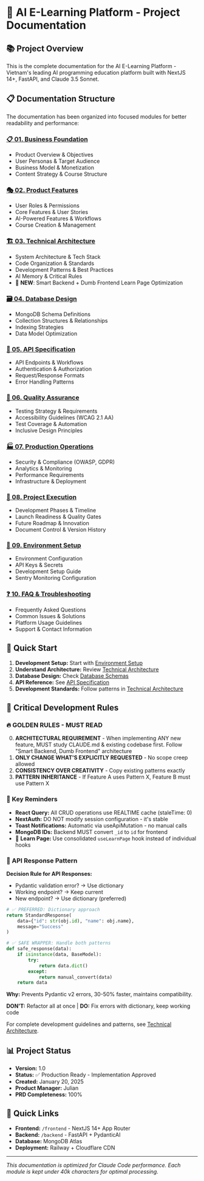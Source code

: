 # 🎯 AI E-Learning Platform - Project Documentation

## 📚 Project Overview
This is the complete documentation for the AI E-Learning Platform - Vietnam's leading AI programming education platform built with NextJS 14+, FastAPI, and Claude 3.5 Sonnet.

## 📋 Documentation Structure
The documentation has been organized into focused modules for better readability and performance:

### [📋 01. Business Foundation](./docs/01_BUSINESS_FOUNDATION.md)
- Product Overview & Objectives
- User Personas & Target Audience  
- Business Model & Monetization
- Content Strategy & Course Structure

### [🎭 02. Product Features](./docs/02_PRODUCT_FEATURES.md)
- User Roles & Permissions
- Core Features & User Stories
- AI-Powered Features & Workflows
- Course Creation & Management

### [🏗️ 03. Technical Architecture](./docs/03_TECHNICAL_ARCHITECTURE.md)
- System Architecture & Tech Stack
- Code Organization & Standards  
- Development Patterns & Best Practices
- AI Memory & Critical Rules
- 🚀 **NEW**: Smart Backend + Dumb Frontend Learn Page Optimization

### [🗃️ 04. Database Design](./docs/04_DATABASE_DESIGN.md)
- MongoDB Schema Definitions
- Collection Structures & Relationships
- Indexing Strategies
- Data Model Optimization

### [📡 05. API Specification](./docs/05_API_SPECIFICATION.md)
- API Endpoints & Workflows
- Authentication & Authorization
- Request/Response Formats
- Error Handling Patterns

### [🧪 06. Quality Assurance](./docs/06_QUALITY_ASSURANCE.md)
- Testing Strategy & Requirements
- Accessibility Guidelines (WCAG 2.1 AA)
- Test Coverage & Automation
- Inclusive Design Principles

### [🏭 07. Production Operations](./docs/07_PRODUCTION_OPERATIONS.md)
- Security & Compliance (OWASP, GDPR)
- Analytics & Monitoring
- Performance Requirements
- Infrastructure & Deployment

### [🚀 08. Project Execution](./docs/08_PROJECT_EXECUTION.md)
- Development Phases & Timeline
- Launch Readiness & Quality Gates
- Future Roadmap & Innovation
- Document Control & Version History

### [🔧 09. Environment Setup](./docs/09_ENVIRONMENT_SETUP.md)
- Environment Configuration
- API Keys & Secrets
- Development Setup Guide
- Sentry Monitoring Configuration

### [❓ 10. FAQ & Troubleshooting](./docs/10_FAQ_TROUBLESHOOTING.md)
- Frequently Asked Questions
- Common Issues & Solutions
- Platform Usage Guidelines
- Support & Contact Information

## 🚀 Quick Start

1. **Development Setup:** Start with [Environment Setup](./docs/09_ENVIRONMENT_SETUP.md)
2. **Understand Architecture:** Review [Technical Architecture](./docs/03_TECHNICAL_ARCHITECTURE.md)
3. **Database Design:** Check [Database Schemas](./docs/04_DATABASE_DESIGN.md)
4. **API Reference:** See [API Specification](./docs/05_API_SPECIFICATION.md)
5. **Development Standards:** Follow patterns in [Technical Architecture](./docs/03_TECHNICAL_ARCHITECTURE.md)

## 🧠 Critical Development Rules

### 🔥 GOLDEN RULES - MUST READ
0. **ARCHITECTURAL REQUIREMENT** - When implementing ANY new feature, MUST study CLAUDE.md & existing codebase first. Follow "Smart Backend, Dumb Frontend" architecture
1. **ONLY CHANGE WHAT'S EXPLICITLY REQUESTED** - No scope creep allowed
2. **CONSISTENCY OVER CREATIVITY** - Copy existing patterns exactly
3. **PATTERN INHERITANCE** - If Feature A uses Pattern X, Feature B must use Pattern X

### 🚨 Key Reminders
- **React Query:** All CRUD operations use REALTIME cache (staleTime: 0)
- **NextAuth:** DO NOT modify session configuration - it's stable
- **Toast Notifications:** Automatic via useApiMutation - no manual calls
- **MongoDB IDs:** Backend MUST convert `_id` to `id` for frontend
- 🚀 **Learn Page:** Use consolidated `useLearnPage` hook instead of individual hooks

### 📡 API Response Pattern
**Decision Rule for API Responses:**
- Pydantic validation error? → Use dictionary
- Working endpoint? → Keep current
- New endpoint? → Use dictionary (preferred)

```python
# ✅ PREFERRED: Dictionary approach
return StandardResponse(
    data={"id": str(obj.id), "name": obj.name},
    message="Success"
)

# ✅ SAFE WRAPPER: Handle both patterns
def safe_response(data):
    if isinstance(data, BaseModel):
        try:
            return data.dict()
        except:
            return manual_convert(data)
    return data
```

**Why:** Prevents Pydantic v2 errors, 30-50% faster, maintains compatibility.

**DON'T:** Refactor all at once | **DO:** Fix errors with dictionary, keep working code

For complete development guidelines and patterns, see [Technical Architecture](./docs/03_TECHNICAL_ARCHITECTURE.md).

## 📊 Project Status
- **Version:** 1.0
- **Status:** ✅ Production Ready - Implementation Approved
- **Created:** January 20, 2025
- **Product Manager:** Julian
- **PRD Completeness:** 100%

## 🔗 Quick Links
- **Frontend:** `/frontend` - NextJS 14+ App Router
- **Backend:** `/backend` - FastAPI + PydanticAI
- **Database:** MongoDB Atlas
- **Deployment:** Railway + Cloudflare CDN

---

*This documentation is optimized for Claude Code performance. Each module is kept under 40k characters for optimal processing.*